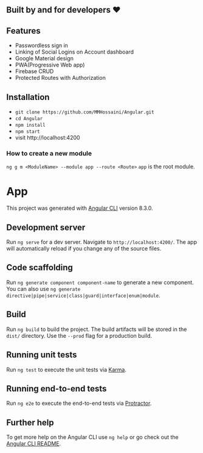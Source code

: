 ## Built by and for developers ❤️

## Features
  * Passwordless sign in
  * Linking of Social Logins on Account dashboard
  * Google Material design
  * PWA(Progressive Web app)
  * Firebase CRUD
  * Protected Routes with Authorization  

  ## Installation

* `git clone https://github.com/MMHossaini/Angular.git`
* `cd Angular`
* `npm install`
* `npm start`
* visit http://localhost:4200

### How to create a new module
`ng g m <ModuleName> --module app --route <Route>`  `app` is the root module.
# App

This project was generated with [Angular CLI](https://github.com/angular/angular-cli) version 8.3.0.

## Development server
Run `ng serve` for a dev server. Navigate to `http://localhost:4200/`. The app will automatically reload if you change any of the source files.

## Code scaffolding

Run `ng generate component component-name` to generate a new component. You can also use `ng generate directive|pipe|service|class|guard|interface|enum|module`.

## Build

Run `ng build` to build the project. The build artifacts will be stored in the `dist/` directory. Use the `--prod` flag for a production build.

## Running unit tests

Run `ng test` to execute the unit tests via [Karma](https://karma-runner.github.io).

## Running end-to-end tests

Run `ng e2e` to execute the end-to-end tests via [Protractor](http://www.protractortest.org/).

## Further help

To get more help on the Angular CLI use `ng help` or go check out the [Angular CLI README](https://github.com/angular/angular-cli/blob/master/README.md).
